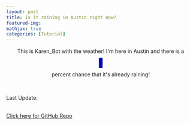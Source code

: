 ```yaml
---
layout: post
title: Is it raining in Austin right now?
featured-img:
mathjax: true
categories: [Tutorial]
---
```


<html>
<head>
  <script src="https://code.jquery.com/jquery-3.2.1.min.js"></script>
  <script type="text/javascript">
      $(document).ready(function(){
        if( +$("#var_text").text()>80){
          $("#responding_text").html("<i>" + " (It's totally raining!)" + "</i>");
          }
        else if (+$("#var_text").text()>40) {
          $("#responding_text").html("<i>" + " So definitely probably" + "</i>" );
          }
        else if (+$("#var_text").text()>20) {
          $("#responding_text").html( "<i>" + " So maybe?" + "</i>");
          }
        else {
          $("#responding_text").html( "<i>" + " So Probably not :-/ " + "</i>" );
          }
        });
  </script>
</head>

<body>

  <center><p>This is Karen_Bot with the weather! I'm here in Austin and there is a </p>
  <object type="text/html" id="var_text" data="https://storage.googleapis.com/is-it-raining/isitraining.txt" height="50" width="55" style="overflow:auto;border:5px ridge blue"></object><p>percent chance that it's already raining!</p>
  <p id="responding_text"></p></center>
  <br>
  <p>Last Update: </p>
  <object type="text/html" id="var_text" data="https://storage.googleapis.com/is-it-raining/update_date.txt" height="50" width="225"></object>

  <br>
  <a href="https://github.com/conorbarryhoke/is_it_raining">Click here for GitHub Repo</a>



</body>
</html>
